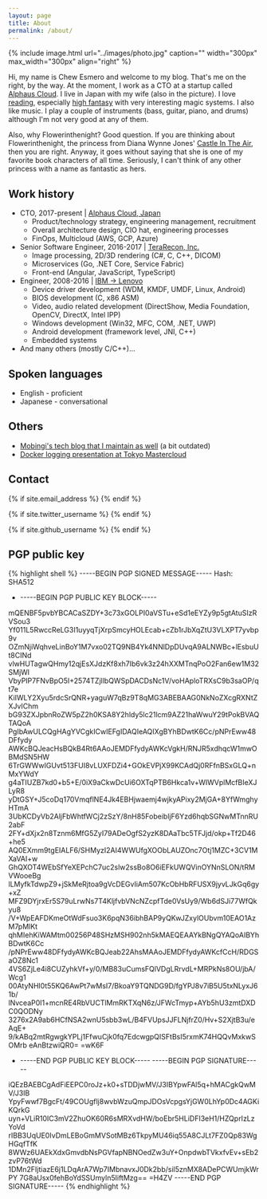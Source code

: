 ```yaml
---
layout: page
title: About
permalink: /about/
---
```


{% include image.html url="../images/photo.jpg" caption="" width="300px" max_width="300px" align="right" %}

Hi, my name is Chew Esmero and welcome to my blog. That's me on the right, by the way. At the moment, I work as a CTO at a startup called [Alphaus Cloud](https://mobingi.com/). I live in Japan with my wife (also in the picture). I love [reading](http://flowerinthenight.com/bookshelf/), especially [high fantasy](https://en.wikipedia.org/wiki/High_fantasy) with very interesting magic systems. I also like music. I play a couple of instruments (bass, guitar, piano, and drums) although I'm not very good at any of them.

Also, why Flowerinthenight? Good question. If you are thinking about Flowerinthenight, the princess from Diana Wynne Jones' [Castle In The Air](https://en.wikipedia.org/wiki/Castle_in_the_Air_(novel)), then you are right. Anyway, it goes without saying that she is one of my favorite book characters of all time. Seriously, I can't think of any other princess with a name as fantastic as hers.

## Work history

* CTO, 2017-present &#124; [Alphaus Cloud, Japan](https://mobingi.com)
  * Product/technology strategy, engineering management, recruitment
  * Overall architecture design, CIO hat, engineering processes
  * FinOps, Multicloud (AWS, GCP, Azure)
* Senior Software Engineer, 2016-2017 &#124; [TeraRecon, Inc.](http://www.terarecon.com/)
  * Image processing, 2D/3D rendering (C#, C, C++, DICOM)
  * Microservices (Go, .NET Core, Service Fabric)
  * Front-end (Angular, JavaScript, TypeScript)
* Engineer, 2008-2016 &#124; [IBM -> Lenovo](https://en.wikipedia.org/wiki/Lenovo#IBM)
  * Device driver development (WDM, KMDF, UMDF, Linux, Android)
  * BIOS development (C, x86 ASM)
  * Video, audio related development (DirectShow, Media Foundation, OpenCV, DirectX, Intel IPP)
  * Windows development (Win32, MFC, COM, .NET, UWP)
  * Android development (framework level, JNI, C++)
  * Embedded systems
* And many others (mostly C/C++)...

## Spoken languages
* English - proficient
* Japanese - conversational

## Others
* [Mobingi's tech blog that I maintain as well](https://tech.mobingi.com/) (a bit outdated)
* [Docker logging presentation at Tokyo Mastercloud](https://www.slideshare.net/chewesmero/docker-logging-best-practices)

## Contact

<div>
{% if site.email_address %}
<a href="mailto: {{ site.email_address }}">
    <span class="fa-stack fa-lg">
        <i class="fa fa-circle fa-stack-2x"></i>
        <i class="fa fa-envelope fa-stack-1x fa-inverse"></i>
    </span>
</a>
{% endif %}

{% if site.twitter_username %}
<a href="https://twitter.com/{{ site.twitter_username }}">
    <span class="fa-stack fa-lg">
        <i class="fa fa-circle fa-stack-2x"></i>
        <i class="fa fa-twitter fa-stack-1x fa-inverse"></i>
    </span>
</a>
{% endif %}

{% if site.github_username %}
<a href="https://github.com/{{ site.github_username }}">
    <span class="fa-stack fa-lg">
        <i class="fa fa-circle fa-stack-2x"></i>
        <i class="fa fa-github fa-stack-1x fa-inverse"></i>
    </span>
</a>
{% endif %}
</div>

## PGP public key
{% highlight shell %}
-----BEGIN PGP SIGNED MESSAGE-----
Hash: SHA512

- -----BEGIN PGP PUBLIC KEY BLOCK-----

mQENBF5pvbYBCACaSZDY+3c73xGOLPI0aVSTu+eSd1eEYZy9p5gtAtuSIzRVSou3
Yf011L5RwccReLG3I1uyyqTjXrpSmcyHOLEcab+cZb1rJbXqZtU3VLXPT7yvbp9v
OZmNjiWqhveLinBoY1M7vxo02TQ9NB4Yk4NNlDpDUvqA9ALNWBc+lEsbuUt8CINd
vlwHUTagwQHmy12qjEsXJdzKf8xh7Ib6vk3z24hXXMTnqPoO2Fan6ew1M32SMjWl
VbyPIP7FNvBpO5I+2574TZjllbQWSpDACDsNc1V/voHAploTRXsC9b3saOP/qt7e
KiIWLY2Xyu5rdcSrQNR+yaguW7qBz9T8qMG3ABEBAAG0NkNoZXcgRXNtZXJvIChm
bG93ZXJpbnRoZW5pZ2h0KSA8Y2hldy5lc21lcm9AZ21haWwuY29tPokBVAQTAQoA
PgIbAwULCQgHAgYVCgkICwIEFgIDAQIeAQIXgBYhBDwtK6Cc/pNPrEww48DFfydy
AWKcBQJeacHsBQkB4Rt6AAoJEMDFfydyAWKcVgkH/RNJR5xdhqcW1mwOBMdSN5HW
6TrGWWwIGUvt513FUI8vLUXFDZi4+GOkEVPjX99KCAdQj0RFfnBSxGLQ+nMxYWdY
g4aTIUZB7kd0+b5+E/0iX9aCkwDcUi6OXTqPTB6Hkca1v+WIWVplMcfBIeXJLyR8
yDtGSY+J5coDq170VmqflNE4Jk4EBHjwaemj4wjkyAPixy2MjGA+8YfWmghyHTmA
3UbKCDyVb2AljFbWhtfWCj2zSzY/8nH85FobeibljF6Yzd6hqbSGNwMTnnRU2abF
2FY+dXjx2n8Tznm6MfG5ZyI79ADeOgfS2yzK8DAaTbc5TFJjd/okp+Tf2D46+he5
AQ0EXmm9tgEIALF6/SHMyzI2AI4WWUfgXOObLAUZOnc7Otj1MZC+3CV1MXaVAI+w
GhQXOT4WEbSfYeXEPchC7uc2slw2ssBo8O6iEFkUWQVinOYNnSLON/tRMVWooeBg
lLMyfkTdwpZ9+jSkMeRjtoa9gVcDEGvIiAm507KcObHbRFUSX9jyvLJkGq6gy+xZ
MFZ9DYjrxEr5S79uLrwNs7T4KljfvbVNcNZcpfTde0VsUy9/Wb6dSJi77WfQkyu8
/V+WpEAFDKmeOtWdFsuo3K6pqN36ibhBAP9yQKwJZxylOUbvm10EAO1AzM7pMlKt
qhMIehKiWAMtm00256P48SHzMSH902nh5kMAEQEAAYkBNgQYAQoAIBYhBDwtK6Cc
/pNPrEww48DFfydyAWKcBQJeab22AhsMAAoJEMDFfydyAWKcfCcH/RDGSaOZ8Nc1
4VS6ZjLe4i8CUZyhkVf+y/0/MB83uCumsFQlVDgLRrvdL+MRPkNs8OU/jbA/Wcg1
00AtyNHl0t55KQ6AwPt7wMsI7/BkoaY9TQNDG9D/fgYPJ8v7iB5U5txNLyxJ61b/
lNvceaP0I1+mcnRE4RbVUCTlMmRKTXqN6z/JFWcTmyp+AYb5hU3zmtDXDC0QODNy
3276x2A9ab6HCfNSA2wnU5sbb3wL/B4FVUpsJJFLNjfrZ0/Hv+S2XjtB3u/eAqE+
9/kABq2mtRgwgkYPLj1FfwuCjk0fq7EdcwgpQISFtBsI5rxmK74HQQvMxkwSOMrb
eAnBtzwiQR0=
=wK6F
- -----END PGP PUBLIC KEY BLOCK-----
-----BEGIN PGP SIGNATURE-----

iQEzBAEBCgAdFiEEPC0roJz+k0+sTDDjwMV/J3IBYpwFAl5q+hMACgkQwMV/J3IB
YpyFwwf7BgcFt/49COUgflj8wvbWzuQmpJDOsVcpgsYjGW0LhYp0Dc4AGKiKQrkG
uyn+VLiR10IC3mV2ZhuOK60R6sMRXvdHW/boEbr5HLiDFI3eH1/HZQprIzLzYoVd
rIBB3UqUE0IvDmLEBoGmMVSotMBz6TkpyMU46iq55A8CJLt7FZ0Qp83WgHGqfTfK
8WWz6UAEkXdxGmvdbNsPGVfapNBNOedZw3uY+OnpdwbTVkxfvEv+sEb2zvP76tWd
1DMn2FIjtiazE6j1LDqArA7Wp7IMbnavxJ0Dk2bb/sil5znMX8ADePCWUmjkWrPY
7G8aUsx0fehBoYdSSUmyln5IiftMzg==
=H4ZV
-----END PGP SIGNATURE-----
{% endhighlight %}
